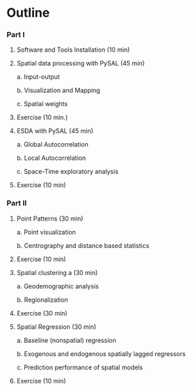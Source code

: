 # Outline

### Part I

1. Software and Tools Installation (10 min)

2. Spatial data processing with PySAL (45 min)

    a. Input-output

    b. Visualization and Mapping

    c. Spatial weights

3. Exercise (10 min.)

4. ESDA with PySAL (45 min)

    a. Global Autocorrelation

    b. Local Autocorrelation

    c. Space-Time exploratory analysis

5. Exercise (10 min)

### Part II

1. Point Patterns (30 min)

   a. Point visualization
 
   b. Centrography and distance based statistics

2. Exercise (10 min)

3. Spatial clustering a (30 min)

    a. Geodemographic analysis

    b. Regionalization

4. Exercise (30 min)

5. Spatial Regression (30 min)

    a.  Baseline (nonspatial) regression

    b.  Exogenous and endogenous spatially lagged regressors
    
    c.  Prediction performance of spatial models

6. Exercise (10 min)


